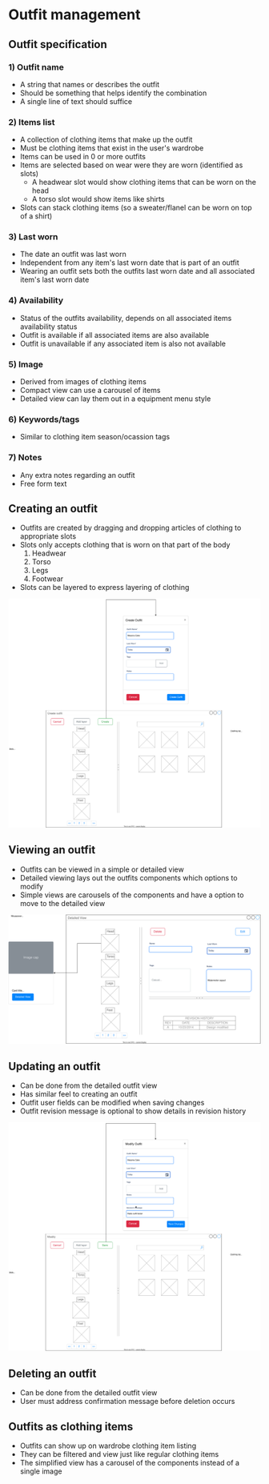 # Outfit management

## Outfit specification

### 1) Outfit name

- A string that names or describes the outfit
- Should be something that helps identify the combination
- A single line of text should suffice

### 2) Items list

- A collection of clothing items that make up the outfit
- Must be clothing items that exist in the user's wardrobe
- Items can be used in 0 or more outfits
- Items are selected based on wear were they are worn (identified as slots)
    - A headwear slot would show clothing items that can be worn on the head 
    - A torso slot would show items like shirts
- Slots can stack clothing items (so a sweater/flanel can be worn on top of a shirt)

### 3) Last worn

- The date an outfit was last worn
- Independent from any item's last worn date that is part of an outfit
- Wearing an outfit sets both the outfits last worn date and all associated item's last worn date

### 4) Availability

- Status of the outfits availability, depends on all associated items availability status 
- Outfit is available if all associated items are also available 
- Outfit is unavailable if any associated item is also not available

### 5) Image

- Derived from images of clothing items
- Compact view can use a carousel of items
- Detailed view can lay them out in a equipment menu style

### 6) Keywords/tags

- Similar to clothing item season/ocassion tags

### 7) Notes

- Any extra notes regarding an outfit
- Free form text

## Creating an outfit

- Outfits are created by dragging and dropping articles of clothing to appropriate slots
- Slots only accepts clothing that is worn on that part of the body
    1) Headwear 
    2) Torso 
    3) Legs
    4) Footwear
- Slots can be layered to express layering of clothing

![Create Outfit mockup](./figures/create-outfit-mockup.drawio.svg)

## Viewing an outfit

- Outfits can be viewed in a simple or detailed view 
- Detailed viewing lays out the outfits components which options to modify
- Simple views are carousels of the components and have a option to move to the detailed view

![Detailed Outfit View](./figures/view-outfit-mockup.drawio.svg)

## Updating an outfit

- Can be done from the detailed outfit view 
- Has similar feel to creating an outfit 
- Outfit user fields can be modified when saving changes
- Outfit revision message is optional to show details in revision history

![Modify Outfit](./figures/update-outfit-mockup.drawio.svg)

## Deleting an outfit

- Can be done from the detailed outfit view
- User must address confirmation message before deletion occurs

## Outfits as clothing items

- Outfits can show up on wardrobe clothing item listing
- They can be filtered and view just like regular clothing items
- The simplified view has a carousel of the components instead of a single image


